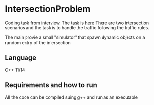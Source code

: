 # IntersectionProblem
Coding task from interview.
The task is [here](https://github.com/pietroblandizzi/IntersectionProblem/blob/master/Test-City-Problem.txt)
There are two intersection scenarios and the task is to handle the traffic following the traffic rules.

The main provie a small "simulator" that spawn dynamic objects on a random entry of the intersection

## Language

C++ 11/14

## Requirements and how to run
All the code can be compiled suing g++ and run as an executable


